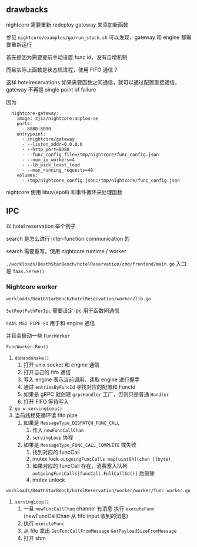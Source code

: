 ## drawbacks

nightcore 需要重新 redeploy gateway 来添加新函数

参见 `nightcore/examples/go/run_stack.sh` 可以发现，gateway 和 engine 都需要重新运行

首先是因为需要提前手动设置 func id，没有自增机制

而且实际上函数是状态机进程，使用 FIFO 通信？

这样 hotelreservations 如果需要函数之间通信，就可以通过配置直接通信，gateway 不再是 single point of failure

因为

```docker
  nightcore-gateway:
    image: zjia/nightcore:asplos-ae
    ports:
      - 8080:8080
    entrypoint:
      - /nightcore/gateway
      - --listen_addr=0.0.0.0
      - --http_port=8080
      - --func_config_file=/tmp/nightcore/func_config.json
      - --num_io_workers=4
      - --lb_pick_least_load
      - --max_running_requests=48
    volumes:
      - /tmp/nightcore_config.json:/tmp/nightcore/func_config.json
```

nightcore 使用 libuv(epoll) 和事件循环来处理函数

## IPC

以 hotel reservation 举个例子

search 是怎么进行 inter-function communication 的

search 需要重写，使用 nightcore runtime / worker

`./workloads/DeathStarBench/hotelReservation/cmd/frontend/main.go` 入口是 `faas.Serve()`

### Nightcore worker

`workloads/DeathStarBench/hotelReservation/worker/lib.go`

`SetRootPathForIpc` 需要设定 ipc 用于函数间通信

`FAAS_MSG_PIPE_FD` 用于和 engine 通信

并且会启动一些 `FuncWorker`

`FuncWorker.Run()`

1. `doHandshake()`
   1. 打开 unix socket 和 engine 通信
   2. 打开自己的 fifo 通信
   3. 写入 engine 表示当前调用，读取 engine 进行握手
   4. 通过 `entriesByFuncId` 寻找对应的配置和 FuncId
   5. 如果是 gRPC 就创建 `grpcHandler` 工厂，否则只是普通 `Handler`
   6. 打开 FIFO 等待写入
2. `go w.servingLoop()`
3. 当前线程死循环读 fifo pipe
   1. 如果是 `MessageType_DISPATCH_FUNC_CALL`
      1. 传入 `newFuncCallChan`
      2. `servingLoop` 协程
   2. 如果是 `MessageType_FUNC_CALL_COMPLETE` 或失败
      1. 找到对应的 funcCall
      2. mutex lock `outgoingFuncCalls map[uint64](chan []byte)`
      3. 如果对应的 funcCall 存在，消费塞入队列 `outgoingFuncCalls[funcCall.FullCallId()]` 后删除
      4. mutex unlock

`workloads/DeathStarBench/hotelReservation/worker/worker/func_worker.go`

1. `servingLoop()`
   1. 一旦 `newFuncCallChan` channel 有消息 执行 `executeFunc` (newFuncCallChan 从 fifo input 收到的消息)
   2. 执行 `executeFunc`
   3. 从 fifo 拿出 `GetFuncCallFromMessage` `GetPayloadSizeFromMessage`
   4. 打开 shm
